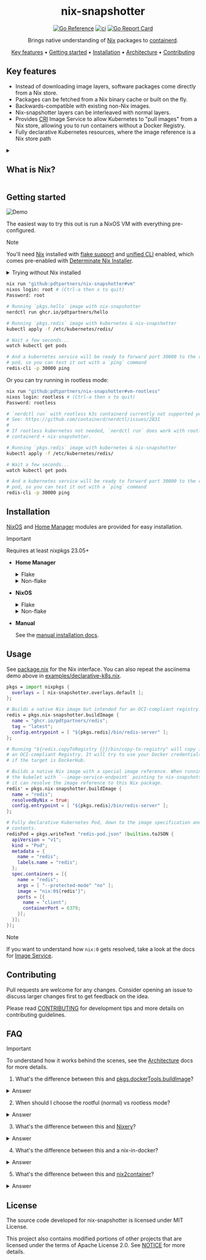 <div align="center">

# nix-snapshotter

[![Go Reference][go-reference-badge]][go-reference]
[![ci][ci-badge]][ci]
[![Go Report Card][go-report-card-badge]][go-report-card]

Brings native understanding of [Nix][nix] packages to [containerd][containerd].

[Key features](#key-features) •
[Getting started](#getting-started) •
[Installation](#installation) •
[Architecture][architecture] •
[Contributing](CONTRIBUTING.md)

</div>

## Key features

- Instead of downloading image layers, software packages come directly from a
  Nix store.
- Packages can be fetched from a Nix binary cache or built on the fly.
- Backwards-compatible with existing non-Nix images.
- Nix-snapshotter layers can be interleaved with normal layers.
- Provides [CRI][cri] Image Service to allow Kubernetes to "pull images" from a
  Nix store, allowing you to run containers without a Docker Registry.
- Fully declarative Kubernetes resources, where the image reference is a Nix
  store path 

<details>
<summary><h2>What is Nix?</h2></summary>

Nix is a package manager / build system that has a complete understanding
of build & runtime inputs for every package. Nix packages are stored in a
global hashed path like: `/nix/store/s66mzxpvicwk07gjbjfw9izjfa797vsw-hello-2.12.1`.
Packages usually follow a FHS convention, so Nix packages are typically
directories containing other directories like bin, share, etc. For example, the
hello binary would be available via `/nix/store/s66mzxpvicwk07gjbjfw9izjfa797vsw-hello-2.12.1/bin/hello`.

Runtime dependencies down to glibc are also inside `/nix/store`, so it
really has a complete dependency graph. In the case of `hello`, the
complete closure is following:

```sh
/nix/store/3n58xw4373jp0ljirf06d8077j15pc4j-glibc-2.37-8
/nix/store/fz2c8qahxza5ygy4yvwdqzbck1bs3qag-libidn2-2.3.4
/nix/store/q7hi3rvpfgc232qkdq2dacmvkmsrnldg-libunistring-1.1
/nix/store/ryvnrp5n6kqv3fl20qy2xgcgdsza7i0m-xgcc-12.3.0-libgcc
/nix/store/s66mzxpvicwk07gjbjfw9izjfa797vsw-hello-2.12.1
```

If you inspect its ELF data, you can indeed see its linked against that
specific `glibc`:

```sh
$ readelf -d /nix/store/s66mzxpvicwk07gjbjfw9izjfa797vsw-hello-2.12.1/bin/hello | grep runpath
 0x000000000000001d (RUNPATH)            Library runpath: [/nix/store/3n58xw4373jp0ljirf06d8077j15pc4j-glibc-2.37-8/lib]
```

This means that a root filesystem containing that closure is sufficient to run
`hello` even if it's dynamically linked. This is similar to minimal images
containing a statically compiled go binary or like [distroless][distroless]
which leverages [Bazel][bazel] to the same effect.

</details>

## Getting started

![Demo](docs/demo.gif)

The easiest way to try this out is run a NixOS VM with everything
pre-configured.

> [!NOTE]
> You'll need [Nix][nix] installed with [flake support][nix-flake] and [unified CLI][nix-command] enabled,
> which comes pre-enabled with [Determinate Nix Installer][nix-installer].
>
> <details>
> <summary>Trying without Nix installed</summary>
>
> If you have [docker][docker] or another OCI runtime installed, you can run
> `docker run --rm -it nixpkgs/nix-flakes`:
>
> ```sh
> nix run github:pdtpartners/nix-snapshotter#vm
> ```
> </details>

```sh
nix run "github:pdtpartners/nix-snapshotter#vm"
nixos login: root # (Ctrl-a then x to quit)
Password: root

# Running `pkgs.hello` image with nix-snapshotter
nerdctl run ghcr.io/pdtpartners/hello

# Running `pkgs.redis` image with kubernetes & nix-snapshotter
kubectl apply -f /etc/kubernetes/redis/

# Wait a few seconds... 
watch kubectl get pods

# And a kubernetes service will be ready to forward port 30000 to the redis
# pod, so you can test it out with a `ping` command
redis-cli -p 30000 ping
```

Or you can try running in rootless mode:

```sh
nix run "github:pdtpartners/nix-snapshotter#vm-rootless"
nixos login: rootless # (Ctrl-a then x to quit)
Password: rootless

# `nerdctl run` with rootless k3s containerd currently not supported yet
# See: https://github.com/containerd/nerdctl/issues/2831
#
# If rootless kubernetes not needed, `nerdctl run` does work with rootless
# containerd + nix-snapshotter.

# Running `pkgs.redis` image with kubernetes & nix-snapshotter
kubectl apply -f /etc/kubernetes/redis/

# Wait a few seconds... 
watch kubectl get pods

# And a kubernetes service will be ready to forward port 30000 to the redis
# pod, so you can test it out with a `ping` command
redis-cli -p 30000 ping
```

## Installation

[NixOS][nixos] and [Home Manager][home-manager] modules are provided for
easy installation.

> [!IMPORTANT]
> Requires at least nixpkgs 23.05+

- **Home Manager**

  <details>
  <summary>Flake</summary>

  ```nix
  {
    inputs = {
      nixpkgs.url = "github:NixOS/nixpkgs/nixos-unstable";
      home-manager = {
        url = "github:nix-community/home-manager";
        inputs.nixpkgs.follows = "nixpkgs";
      };
      nix-snapshotter = {
        url = "github:pdtpartners/nix-snapshotter";
        inputs.nixpkgs.follows = "nixpkgs";
      };
    };

    outputs = { nixpkgs, home-manager, nix-snapshotter, ... }: {
      homeConfigurations.myuser = home-manager.lib.homeManagerConfiguration {
        pkgs = import nixpkgs { system = "x86_64-linux"; };
        modules = [
          {
            home = {
              username = "myuser";
              homeDirectory = "/home/myuser";
              stateVersion = "23.11";
            };

            programs.home-manager.enable = true;

            # Let home-manager automatically start systemd user services.
            # Will eventually become the new default.
            systemd.user.startServices = "sd-switch";
          }
          ({ pkgs, ... }: {
            # (1) Import home-manager module.
            imports = [ nix-snapshotter.homeModules.default ];

            # (2) Add overlay.
            #
            # NOTE: If using NixOS & home-manager.useGlobalPkgs = true, then add
            # the overlay at the NixOS level.
            nixpkgs.overlays = [ nix-snapshotter.overlays.default ];

            # (3) Enable service.
            virtualisation.containerd.rootless = {
              enable = true;
              nixSnapshotterIntegration = true;
            };
            services.nix-snapshotter.rootless = {
              enable = true;
            };

            # (4) Add a containerd CLI like nerdctl.
            home.packages = [ pkgs.nerdctl ];
          })
        ];
      };
    };
  }
  ```
  </details>

  <details>
  <summary>Non-flake</summary>

  ```nix
  { pkgs, ... }:
  let
    nix-snapshotter = import (
      builtins.fetchTarball "https://github.com/pdtpartners/nix-snapshotter/archive/main.tar.gz"
    );

  in {
    imports = [
      # (1) Import home-manager module.
      nix-snapshotter.homeModules.default
    ];

    # (2) Add overlay.
    #
    # NOTE: If using NixOS & home-manager.useGlobalPkgs = true, then add
    # the overlay at the NixOS level.
    nixpkgs.overlays = [ nix-snapshotter.overlays.default ];

    # (3) Enable service.
    virtualisation.containerd.rootless = {
      enable = true;
      nixSnapshotterIntegration = true;
    };
    services.nix-snapshotter.rootless = {
      enable = true;
    };

    # (4) Add a containerd CLI like nerdctl.
    home.packages = [ pkgs.nerdctl ];
  }
  ```
  </details>

- **NixOS**

  <details>
  <summary>Flake</summary>

  ```nix
  {
    inputs = {
      nixpkgs.url = "github:NixOS/nixpkgs/nixos-unstable";
      nix-snapshotter = {
        url = "github:pdtpartners/nix-snapshotter";
        inputs.nixpkgs.follows = "nixpkgs";
      };
    };

    outputs = { nixpkgs, nix-snapshotter, ... }: {
      nixosConfigurations.myhost = nixpkgs.lib.nixosSystem {
        system = "x86_64-linux";
        modules = [
          ./hardware-configuration.nix
          ({ pkgs, ... }: {
            # (1) Import nixos module.
            imports = [ nix-snapshotter.nixosModules.default ];

            # (2) Add overlay.
            nixpkgs.overlays = [ nix-snapshotter.overlays.default ];

            # (3) Enable service.
            virtualisation.containerd = {
              enable = true;
              nixSnapshotterIntegration = true;
            };
            services.nix-snapshotter = {
              enable = true;
            };

            # (4) Add a containerd CLI like nerdctl.
            environment.systemPackages = [ pkgs.nerdctl ];
          })
        ];
      };
    };
  }
  ```
  </details>

  <details>
  <summary>Non-flake</summary>

  ```nix
  { pkgs, ... }:
  let
    nix-snapshotter = import (
      builtins.fetchTarball "https://github.com/pdtpartners/nix-snapshotter/archive/main.tar.gz"
    );

  in {
    imports = [
      ./hardware-configuration.nix
      # (1) Import nixos module.
      nix-snapshotter.nixosModules.default
    ];

    # (2) Add overlay.
    nixpkgs.overlays = [ nix-snapshotter.overlays.default ];

    # (3) Enable service.
    virtualisation.containerd = {
      enable = true;
      nixSnapshotterIntegration = true;
    };
    services.nix-snapshotter = {
      enable = true;
    };

    # (4) Add a containerd CLI like nerdctl.
    environment.systemPackages = [ pkgs.nerdctl ];
  }
  ```
  </details>

- **Manual**

  See the [manual installation docs][manual-install].

## Usage

See [package.nix](package.nix) for the Nix interface. You can also repeat the
asciinema demo above in
[examples/declarative-k8s.nix](examples/declarative-k8s.nix).

```nix
pkgs = import nixpkgs {
  overlays = [ nix-snapshotter.overlays.default ];
};

# Builds a native Nix image but intended for an OCI-compliant registry.
redis = pkgs.nix-snapshotter.buildImage {
  name = "ghcr.io/pdtpartners/redis";
  tag = "latest";
  config.entrypoint = [ "${pkgs.redis}/bin/redis-server" ];
};

# Running "${redis.copyToRegistry {}}/bin/copy-to-registry" will copy it to
# an OCI-compliant Registry. It will try to use your Docker credentials to push
# if the target is DockerHub.

# Builds a native Nix image with a special image reference. When running
# the kubelet with `--image-service-endpoint` pointing to nix-snapshotter, then
# it can resolve the image reference to this Nix package.
redis' = pkgs.nix-snapshotter.buildImage {
  name = "redis";
  resolvedByNix = true;
  config.entrypoint = [ "${pkgs.redis}/bin/redis-server" ];
};

# Fully declarative Kubernetes Pod, down to the image specification and its
# contents.
redisPod = pkgs.writeText "redis-pod.json" (builtins.toJSON {
  apiVersion = "v1";
  kind = "Pod";
  metadata = {
    name = "redis";
    labels.name = "redis";
  };
  spec.containers = [{
    name = "redis";
    args = [ "--protected-mode" "no" ];
    image = "nix:0${redis'}";
    ports = [{
      name = "client";
      containerPort = 6379;
    }];
  }];
});
```

> [!NOTE]
> If you want to understand how `nix:0` gets resolved, take a look at the docs
> for [Image Service][image-service].

## Contributing

Pull requests are welcome for any changes. Consider opening an issue to discuss
larger changes first to get feedback on the idea.

Please read [CONTRIBUTING](CONTRIBUTING.md) for development tips and
more details on contributing guidelines.

## FAQ

> [!IMPORTANT]
> To understand how it works behind the scenes, see the
> [Architecture][architecture] docs for more details.

1. What's the difference between this and [pkgs.dockerTools.buildImage][dockerTools]?

<details>
<summary>Answer</summary>

The upstream `buildImage` streams Nix packages into tarballs, compresses them
and pushes them to an OCI registry. Since there is a limit to number of layers
in an image, a heuristic is used to put popular packages together. There is
large amount of duplication between your Nix binary cache and the Docker
Registry tarballs, and even between images that share packages as the layers may
duplicate common packages due to the heuristic-based layering strategy.

With `pkgs.nix-snapshotter.buildImage`, containerd natively understand Nix
packages, so everything is pulled at package granularity without the layer
limit. This means all the container content is either already in your Nix store
or fetched from your Nix binary cache.
</details>

2. When should I choose the rootful (normal) vs rootless mode?

<details>
<summary>Answer</summary>

If you are running a production server, it's best to use the rootful version
as rootless containers is still in its early stages in the container ecosystem.

However, if you are running it for personal use, do try the rootless variant
first. Although less mature, it is the more secure mode as the container
runtime runs as an unprivileged user. It can mitigate potential
container-breakout vulnerabilities, though its not a silver bullet.

Typically, rootless mode is more complex to setup. But since it's already
distributed as a NixOS / Home Manager module, it's simple as enabling the
service.

See https://rootlesscontaine.rs for more details.
</details>

3. What's the difference between this and [Nixery][nixery]?

<details>
<summary>Answer</summary>

Nixery exposes an API (in the form of an OCI registry) to dynamically build
Nix-based images. It has an [improved layering design][nixery-layers] compared
to upstream `pkgs.dockerTools.buildImage` but is still fundamentally a
heuristics- based layering strategy (see above), so it still suffers from the
same inefficiency in duplication. However, Nixery can totally start building
nix-snapshotter images so we can have a Docker Registry that can dynamically
build native Nix images. See this [Nixery issue][nixery-issue] to follow along
the progress.

</details>

4. What's the difference between this and a nix-in-docker?

<details>
<summary>Answer</summary>

If you run nix inside a container (e.g. `nixos/nix` or `nixpkgs/nix-flake`)
then you are indeed fetching packages using the Nix store. However, each
container will have its own Nix store instead of de-duplicating at the host
level.

nix-snapshotter is intended to live on the host system (sibling to containerd
and/or kubelet) so that multiple containers running different images can share
the underlying packages from the same Nix store.

</details>

5. What's the difference between this and [nix2container][nix2container]?

<details>
<summary>Answer</summary>

nix2container improves upon `pkgs.dockerTools.buildImage` in a few ways. First
it does something similar to `pkgs.dockerTools.streamLayeredImage` where it
avoids writing Nix layer tarballs to Nix store and builds them JIT when
exporting, like with it's passthru attribute `copyToRegistry`. This avoids
writing Nix layer tarballs into the Nix store unnecessarily.

Secondly, it separates out image metadata and layer metadata. This means that
when updating the image config, layers don't need to be rebuilt. Thirdly, each
layer metadata is in its own Nix package, so only updated layers need to be
rebuilt.

Lastly, the layer metadata is a JSON that contains the Nix store paths along
with the digest which is computed from the layer tarball which is thrown away.
This lets the tool `skopeo` to only copy non-existing layers, which then builds
the requested layer tarballs again JIT.

nix2container is a great improvement, but still suffers same problems pointed
out in the `pkgs.dockerTools.buildImage` section. It duplicates data between
Nix binary cache and Docker Registry, and it duplicates packages between layers
due to using a similar heuristic-based strategy.

`pkgs.nix-snapshotter.buildImage` has all the same improvements, except that
we do write the final image back to the Nix store since it's tiny and allows us
to resolve image manifests via a Nix package.

</details>

## License

The source code developed for nix-snapshotter is licensed under MIT License.

This project also contains modified portions of other projects that are
licensed under the terms of Apache License 2.0. See [NOTICE](NOTICE) for more
details.

[architecture]: docs/architecture.md
[bazel]: https://bazel.build/
[ci-badge]: https://github.com/pdtpartners/nix-snapshotter/actions/workflows/ci.yml/badge.svg
[ci]: https://github.com/pdtpartners/nix-snapshotter/actions?query=workflow%3ACI
[cri]: https://kubernetes.io/docs/concepts/architecture/cri/
[containerd]: https://github.com/containerd/containerd
[distroless]: https://github.com/GoogleContainerTools/distroless
[docker]: https://www.docker.com/
[dockerTools]: https://nixos.org/manual/nixpkgs/stable/#ssec-pkgs-dockerTools-buildImage
[go-reference-badge]: https://pkg.go.dev/badge/github.com/pdtpartners/nix-snapshotter.svg
[go-reference]: https://pkg.go.dev/github.com/pdtpartners/nix-snapshotter
[go-report-card-badge]: https://goreportcard.com/badge/github.com/pdtpartners/nix-snapshotter
[go-report-card]: https://goreportcard.com/report/github.com/pdtpartners/nix-snapshotter
[home-manager]: https://github.com/nix-community/home-manager
[image-service]: docs/architecture.md#image-service
[manual-install]: docs/manual-install.md
[nix2container]: https://github.com/nlewo/nix2container
[nix-command]: https://zero-to-nix.com/concepts/nix#unified-cli
[nixery]: https://nixery.dev/
[nixery-issue]: https://github.com/tazjin/nixery/issues/160
[nixery-layers]: https://tazj.in/blog/nixery-layers
[nix-flake]: https://zero-to-nix.com/concepts/flakes
[nix]: https://zero-to-nix.com/concepts/nix
[nix-installer]: https://zero-to-nix.com/start/install
[nixos]: https://zero-to-nix.com/concepts/nixos
